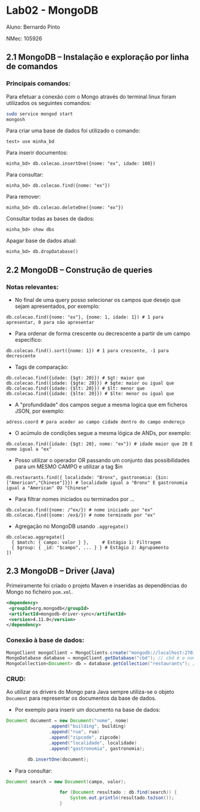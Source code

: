 # Lab02 - MongoDB 

Aluno: Bernardo Pinto

NMec: 105926



## 2.1 MongoDB – Instalação e exploração por linha de comandos
### Principais comandos:

Para efetuar a conexão com o Mongo através do terminal linux foram utilizados os seguintes comandos:

```bash
sudo service mongod start
mongosh
```

Para criar uma base de dados foi utilizado o comando:

```shell
test> use minha_bd
```

Para inserir documentos:

```shell
minha_bd> db.colecao.insertOne({nome: "ex", idade: 100})
```

Para consultar:

```shell
minha_bd> db.colecao.find({nome: "ex"})
```

Para remover:

```shell
minha_bd> db.colecao.deleteOne({nome: "ex"})
```

Consultar todas as bases de dados:

```shell
minha_bd> show dbs
```

Apagar base de dados atual:
    
```shell
minha_bd> db.dropDatabase()
```

## 2.2 MongoDB – Construção de queries

### Notas relevantes:

- No final de uma query posso selecionar os campos que desejo que sejam apresentados, por exemplo:

```shell
db.colecao.find({nome: "ex"}, {nome: 1, idade: 1}) # 1 para apresentar, 0 para não apresentar
```

- Para ordenar de forma crescente ou decrescente a partir de um campo específico:

```shell
db.colecao.find().sort({nome: 1}) # 1 para crescente, -1 para decrescente
```

- Tags de comparação:

```shell
db.colecao.find({idade: {$gt: 20}}) # $gt: maior que
db.colecao.find({idade: {$gte: 20}}) # $gte: maior ou igual que
db.colecao.find({idade: {$lt: 20}}) # $lt: menor que
db.colecao.find({idade: {$lte: 20}}) # $lte: menor ou igual que
```

- A "profundidade" dos campos segue a mesma logica que em ficheros JSON, por exemplo:

```shell
adress.coord # para aceder ao campo cidade dentro do campo endereço
```

- O acúmulo de condições segue a mesma lógica de ANDs, por exemplo:

```shell
db.colecao.find({idade: {$gt: 20}, nome: "ex"}) # idade maior que 20 E nome igual a "ex"
``` 

- Posso utilizar o operador OR passando um conjunto das possibilidades para um MESMO CAMPO e utilizar a tag $in

```shell
db.restaurants.find({ localidade: "Bronx", gastronomia: {$in: ["American","Chinese"]}}) # localidade igual a "Bronx" E gastronomia igual a "American" OU "Chinese"
```

- Para filtrar nomes iniciados ou terminados por ...   
    
```shell
db.colecao.find({nome: /^ex/}) # nome iniciado por "ex"
db.colecao.find({nome: /ex$/}) # nome terminado por "ex"
``` 

- Agregação no MongoDB usando `.aggregate()`

```shell
db.colecao.aggregate([
  { $match: { campo: valor } },     # Estágio 1: Filtragem
  { $group: { _id: "$campo", ... } } # Estágio 2: Agrupamento
])
```


## 2.3 MongoDB – Driver (Java)

Primeiramente foi criado o projeto Maven e inseridas as dependências do Mongo no ficheiro `pom.xml`.

```xml
<dependency>
 <groupId>org.mongodb</groupId>
 <artifactId>mongodb-driver-sync</artifactId>
 <version>4.11.0</version>
</dependency>
```

### Conexão à base de dados:

```java
MongoClient mongoClient = MongoClients.create("mongodb://localhost:27017");
MongoDatabase database = mongoClient.getDatabase("cbd"); // cbd é o nome da base de dados
MongoCollection<Document> db = database.getCollection("restaurants"); // restaurants é o nome da coleção
```

### CRUD:

Ao utilizar os drivers do Mongo para Java sempre utiliza-se o objeto `Document` para representar os documentos da base de dados.

- Por exemplo para inserir um documento na base de dados:
```java
Document document = new Document("nome", nome)
                .append("building", building)
                .append("rua", rua)
                .append("zipcode", zipcode)
                .append("localidade", localidade)
                .append("gastronomia", gastronomia);

        db.insertOne(document);
```

- Para consultar:
```java
Document search = new Document(campo, valor);

                    for (Document resultado : db.find(search)) {
                        System.out.println(resultado.toJson());
                    }
```
